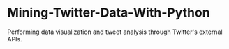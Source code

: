 # Mining-Twitter-Data-With-Python

Performing data visualization and tweet analysis through Twitter's external APIs. 
